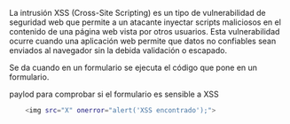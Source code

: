 La intrusión XSS (Cross-Site Scripting) es un tipo de vulnerabilidad de seguridad web que permite a un atacante inyectar scripts maliciosos en el contenido de una página web vista por otros usuarios. Esta vulnerabilidad ocurre cuando una aplicación web permite que datos no confiables sean enviados al navegador sin la debida validación o escapado.

Se da cuando en un formulario se ejecuta el código que pone en un formulario.

paylod para comprobar si el formulario es sensible a XSS

```sh fold:"Payload para detectar XSS"
	<img src="X" onerror="alert('XSS encontrado');">
```